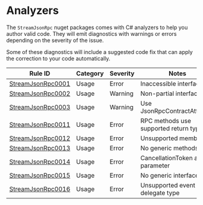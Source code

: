 # Analyzers

The `StreamJsonRpc` nuget packages comes with C# analyzers to help you author valid code. They will emit diagnostics with warnings or errors depending on the severity of the issue.

Some of these diagnostics will include a suggested code fix that can apply the correction to your code automatically.

| Rule ID                                   | Category | Severity | Notes                                                           |
| ----------------------------------------- | -------- | -------- | --------------------------------------------------------------- |
| [StreamJsonRpc0001](StreamJsonRpc0001.md) | Usage    | Error    | Inaccessible interface                                          |
| [StreamJsonRpc0002](StreamJsonRpc0002.md) | Usage    | Warning  | Non-partial interface                                           |
| [StreamJsonRpc0003](StreamJsonRpc0003.md) | Usage    | Warning  | Use JsonRpcContractAttribute                                        |
| [StreamJsonRpc0011](StreamJsonRpc0011.md) | Usage    | Error    | RPC methods use supported return types                          |
| [StreamJsonRpc0012](StreamJsonRpc0012.md) | Usage    | Error    | Unsupported member                                              |
| [StreamJsonRpc0013](StreamJsonRpc0013.md) | Usage    | Error    | No generic methods                                              |
| [StreamJsonRpc0014](StreamJsonRpc0014.md) | Usage    | Error    | CancellationToken as last parameter                             |
| [StreamJsonRpc0015](StreamJsonRpc0015.md) | Usage    | Error    | No generic interfaces                                           |
| [StreamJsonRpc0016](StreamJsonRpc0016.md) | Usage    | Error    | Unsupported event delegate type                                 |
